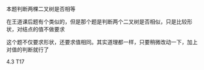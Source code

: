 本题判断两棵二叉树是否相等

在王道课后题有个类似的，但是那个题是判断两个二叉树是否相似，只是比较形状，对结点的值不做要求

这个题不仅要求形状，还要求值相同。其实道理都一样，只要稍微改动一下，加上对值的判断就行了

4.3 T17
